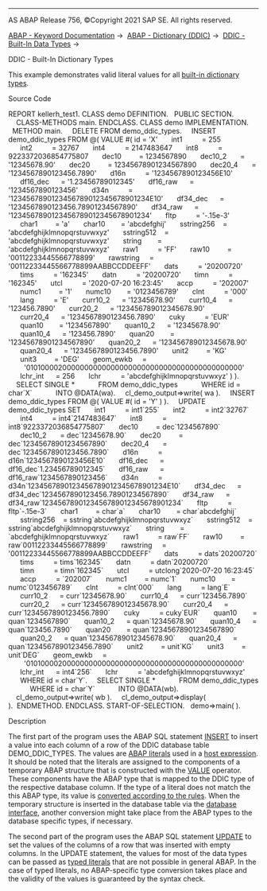   

* * *

AS ABAP Release 756, ©Copyright 2021 SAP SE. All rights reserved.

[ABAP - Keyword Documentation](javascript:call_link\('abenabap.htm'\)) →  [ABAP - Dictionary (DDIC)](javascript:call_link\('abenabap_dictionary.htm'\)) →  [DDIC - Built-In Data Types](javascript:call_link\('abenddic_builtin_types_intro.htm'\)) → 

DDIC - Built-In Dictionary Types

This example demonstrates valid literal values for all [built-in dictionary types](javascript:call_link\('abenddic_builtin_types.htm'\)).

Source Code

REPORT kellerh\_test1.
CLASS demo DEFINITION.
  PUBLIC SECTION.
    CLASS-METHODS main.
ENDCLASS.
CLASS demo IMPLEMENTATION.
  METHOD main.
    DELETE FROM demo\_ddic\_types.
    INSERT demo\_ddic\_types FROM @( VALUE #( id = 'X'
      int1          = 255
      int2          = 32767
      int4          = 2147483647
      int8          = 9223372036854775807
      dec10         = 1234567890
      dec10\_2       = '12345678.90'
      dec20         = 12345678901234567890
      dec20\_4       = '1234567890123456.7890'
      d16n          = '1234567890123456E10'
      df16\_dec      = '1.23456789012345'
      df16\_raw      = '1234567890123456'
      d34n          = '1234567890123456789012345678901234E10'
      df34\_dec      = '1234567890123456.78901234567890'
      df34\_raw      = '1234567890123456789012345678901234'
      fltp          = '-.15e-3'
      char1         = 'a'
      char10        = 'abcdefghij'
      sstring256    = 'abcdefghijklmnopqrstuvwxyz'
      sstring512    = 'abcdefghijklmnopqrstuvwxyz'
      string        = 'abcdefghijklmnopqrstuvwxyz'
      raw1          = 'FF'
      raw10         = '00112233445566778899'
      rawstring     = '00112233445566778899AABBCCDDEEFF'
      dats          = '20200720'
      tims          = '162345'
      datn          = '20200720'
      timn          = '162345'
      utcl          = '2020-07-20 16:23:45'
      accp          = '202007'
      numc1         = '1'
      numc10        = '0123456789'
      clnt          = '000'
      lang          = 'E'
      curr10\_2      = '12345678.90'
      curr10\_4      = '123456.7890'
      curr20\_2      = '123456789012345678.90'
      curr20\_4      = '1234567890123456.7890'
      cuky          = 'EUR'
      quan10        = '1234567890'
      quan10\_2      = '12345678.90'
      quan10\_4      = '123456.7890'
      quan20        = '12345678901234567890'
      quan20\_2      = '123456789012345678.90'
      quan20\_4      = '1234567890123456.7890'
      unit2         = 'KG'
      unit3         = 'DEG'
      geom\_ewkb     =
        '01010000200000000000000000000000000000000000000000'
      lchr\_int      = 256
      lchr          = 'abcdefghijklmnopqrstuvwxyz' ) ).
    SELECT SINGLE \*
           FROM demo\_ddic\_types
           WHERE id = char\`X\`
           INTO @DATA(wa).
    cl\_demo\_output=>write( wa ).
    INSERT demo\_ddic\_types FROM @( VALUE #( id = 'Y' ) ).
    UPDATE demo\_ddic\_types SET
      int1          = int1\`255\`
      int2          = int2\`32767\`
      int4          = int4\`2147483647\`
      int8          = int8\`9223372036854775807\`
      dec10         = dec\`1234567890\`
      dec10\_2       = dec\`12345678.90\`
      dec20         = dec\`12345678901234567890\`
      dec20\_4       = dec\`1234567890123456.7890\`
      d16n          = d16n\`1234567890123456E10\`
      df16\_dec      = df16\_dec\`1.23456789012345\`
      df16\_raw      = df16\_raw\`1234567890123456\`
      d34n          = d34n\`1234567890123456789012345678901234E10\`
      df34\_dec      = df34\_dec\`1234567890123456.78901234567890\`
      df34\_raw      = df34\_raw\`1234567890123456789012345678901234\`
      fltp          = fltp\`-.15e-3\`
      char1         = char\`a\`
      char10        = char\`abcdefghij\`
      sstring256    = sstring\`abcdefghijklmnopqrstuvwxyz\`
      sstring512    = sstring\`abcdefghijklmnopqrstuvwxyz\`
      string        = \`abcdefghijklmnopqrstuvwxyz\`
      raw1          = raw\`FF\`
      raw10         = raw\`00112233445566778899\`
      rawstring     = '00112233445566778899AABBCCDDEEFF'
      dats          = dats\`20200720\`
      tims          = tims\`162345\`
      datn          = datn\`20200720\`
      timn          = timn\`162345\`
      utcl          = utclong\`2020-07-20 16:23:45\`
      accp          = \`202007\`
      numc1         = numc\`1\`
      numc10        = numc\`0123456789\`
      clnt          = clnt\`000\`
      lang          = lang\`E\`
      curr10\_2      = curr\`12345678.90\`
      curr10\_4      = curr\`123456.7890\`
      curr20\_2      = curr\`123456789012345678.90\`
      curr20\_4      = curr\`1234567890123456.7890\`
      cuky          = cuky\`EUR\`
      quan10        = quan\`1234567890\`
      quan10\_2      = quan\`12345678.90\`
      quan10\_4      = quan\`123456.7890\`
      quan20        = quan\`12345678901234567890\`
      quan20\_2      = quan\`123456789012345678.90\`
      quan20\_4      = quan\`1234567890123456.7890\`
      unit2         = unit\`KG\`
      unit3         = unit\`DEG\`
      geom\_ewkb     =
        '01010000200000000000000000000000000000000000000000'
      lchr\_int      = int4\`256\`
      lchr          = 'abcdefghijklmnopqrstuvwxyz'
      WHERE id = char\`Y\`.
    SELECT SINGLE \*
           FROM demo\_ddic\_types
           WHERE id = char\`Y\`
           INTO @DATA(wb).
    cl\_demo\_output=>write( wb ).
    cl\_demo\_output=>display( ).  ENDMETHOD.
ENDCLASS.
START-OF-SELECTION.
  demo=>main( ).

Description

The first part of the program uses the ABAP SQL statement [INSERT](javascript:call_link\('abapinsert_dbtab.htm'\)) to insert a value into each column of a row of the DDIC database table DEMO\_DDIC\_TYPES. The values are [ABAP literals](javascript:call_link\('abenabap_sql_literals.htm'\)) used in a [host expression](javascript:call_link\('abenabap_sql_host_expressions.htm'\)). It should be noted that the literals are assigned to the components of a temporary ABAP structure that is constructed with the [VALUE](javascript:call_link\('abenconstructor_expression_value.htm'\)) operator. These components have the ABAP type that is mapped to the DDIC type of the respective database column. If the type of a literal does not match the this ABAP type, its value is [converted according to the rules](javascript:call_link\('abenconversion_elementary.htm'\)). When the temporary structure is inserted in the database table via the [database interface](javascript:call_link\('abendatabase_interface_glosry.htm'\) "Glossary Entry"), another conversion might take place from the ABAP types to the database specific types, if necessary.

The second part of the program uses the ABAP SQL statement [UPDATE](javascript:call_link\('abapinsert_dbtab.htm'\)) to set the values of the columns of a row that was inserted with empty columns. In the UPDATE statement, the values for most of the data types can be passed as [typed literals](javascript:call_link\('abenabap_sql_typed_literals.htm'\)) that are not possible in general ABAP. In the case of typed literals, no ABAP-specific type conversion takes place and the validity of the values is guaranteed by the syntax check.
